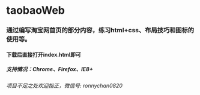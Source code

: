 # taobaoWeb
### 通过编写淘宝网首页的部分内容，练习html+css、布局技巧和图标的使用等。

#### 下载后直接打开index.html即可
##### 支持情况：Chrome、Firefox、IE8+


###### 项目不足之处欢迎指正，微信号: ronnychan0820
